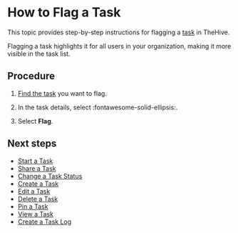 # How to Flag a Task

This topic provides step-by-step instructions for flagging a [task](about-tasks.md) in TheHive.

Flagging a task highlights it for all users in your organization, making it more visible in the task list.

<h2>Procedure</h2>

1. [Find the task](../tasks/search-for-tasks/find-a-task.md) you want to flag.

2. In the task details, select :fontawesome-solid-ellipsis:.

3. Select **Flag**.

<h2>Next steps</h2>

* [Start a Task](start-a-task.md)
* [Share a Task](share-a-task.md)
* [Change a Task Status](change-task-status.md)
* [Create a Task](create-a-task.md)
* [Edit a Task](edit-a-task.md)
* [Delete a Task](delete-a-task.md)
* [Pin a Task](pin-a-task.md)
* [View a Task](pin-a-task.md)
* [Create a Task Log](create-a-task-log.md)
